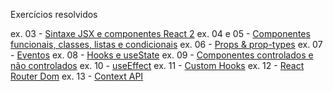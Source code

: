 Exercícios resolvidos

ex. 03 - [Sintaxe JSX e componentes React 2](https://github.com/mikansc/lab365-exercicios-resolvidos/tree/ex-03)
ex. 04 e 05 - [Componentes funcionais, classes, listas e condicionais](https://github.com/mikansc/lab365-exercicios-resolvidos/tree/ex-04-05)
ex. 06 - [Props & prop-types](https://github.com/mikansc/lab365-exercicios-resolvidos/tree/ex-06)
ex. 07 - [Eventos](https://github.com/mikansc/lab365-exercicios-resolvidos/tree/ex-07)
ex. 08 - [Hooks e useState](https://github.com/mikansc/lab365-exercicios-resolvidos/tree/ex-08)
ex. 09 - [Componentes controlados e não controlados](https://github.com/mikansc/lab365-exercicios-resolvidos/tree/ex-09)
ex. 10 - [useEffect](https://github.com/mikansc/lab365-exercicios-resolvidos/tree/ex-10)
ex. 11 - [Custom Hooks](https://github.com/mikansc/lab365-exercicios-resolvidos/tree/ex-11)
ex. 12 - [React Router Dom](https://github.com/mikansc/lab365-exercicios-resolvidos/tree/ex-12)
ex. 13 - [Context API](https://github.com/mikansc/lab365-exercicios-resolvidos/tree/ex-13)
